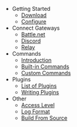 * Getting Started
    * [Download](/)
    * [Configure](config.md)
* Connect Gateways
    * [Battle.net](bnet.md)
    * [Discord](discord.md)
    * [Relay](relay.md)
* Commands
    * [Introduction](commands.md)
    * [Built-in Commands](commands_builtin.md)
    * [Custom Commands](commands_custom.md)
* Plugins
    * [List of Plugins](plugins.md)
    * [Writing Plugins](plugins_api.md)
* Other
    * [Access Level](access.md)
    * [Log Format](log.md)
    * [Build From Source](build.md)